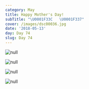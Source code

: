 ```yaml
---
category: May
title: Happy Mother's Day!
subTitle: "\U0001F33C   \U0001F337"
cover: /images/dsc00036.jpg
date: '2018-05-13'
day: Day 74
slug: Day 74
---
```

![null](/images/dsc00036.jpg)

![null](/images/dsc00052.jpg)

![null](/images/dsc00120.jpg)

![null](/images/dsc00140.jpg)
